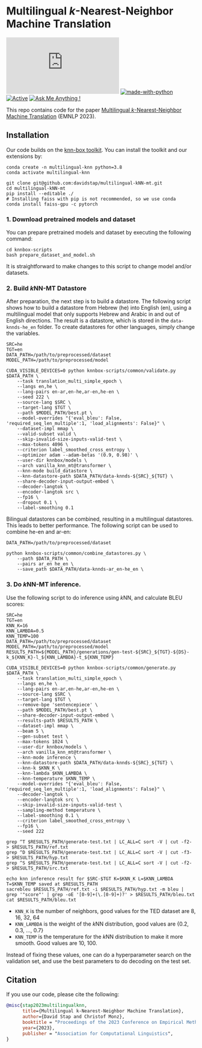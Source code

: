 # Multilingual _k_-Nearest-Neighbor Machine Translation
[![GitHub license](https://badgen.net/github/license/Naereen/Strapdown.js)](https://github.com/Naereen/StrapDown.js/blob/master/LICENSE) [![made-with-python](https://img.shields.io/badge/Made%20with-Python-1f425f.svg)](https://www.python.org/) [![Active](http://img.shields.io/badge/Status-Active-green.svg)](https://tterb.github.io) [![Ask Me Anything !](https://img.shields.io/badge/Ask%20me-anything-1abc9c.svg)](https://GitHub.com/Naereen/ama)

This repo contains code for the paper [Multilingual _k_-Nearest-Neighbor Machine Translation](https://arxiv.org/abs/2310.14644) (EMNLP 2023).

## Installation
Our code builds on the [knn-box toolkit](https://github.com/NJUNLP/knn-box/tree/master). You can install the toolkit and our extensions by:

```shell
conda create -n multilingual-knn python=3.8
conda activate multilingual-knn

git clone git@github.com:davidstap/multilingual-kNN-mt.git
cd multilingual-kNN-mt
pip install --editable ./
# Installing faiss with pip is not recommended, so we use conda
conda install faiss-gpu -c pytorch
```

### 1. Download pretrained models and dataset
You can prepare pretrained models and dataset by executing the following command:

```shell
cd knnbox-scripts
bash prepare_dataset_and_model.sh
```

It is straightforward to make changes to this script to change model and/or datasets.

### 2. Build *k*NN-MT Datastore

After preparation, the next step is to build a datastore. The following script shows how to build a datastore from Hebrew (he) into English (en), using a multilingual model that only supports Hebrew and Arabic in and out of English directions. The result is a datastore, which is stored in the `data-knnds-he_en` folder. To create datastores for other languages, simply change the variables.

```shell
SRC=he
TGT=en
DATA_PATH=/path/to/preprocessed/dataset
MODEL_PATH=/path/to/preprocessed/model

CUDA_VISIBLE_DEVICES=0 python knnbox-scripts/common/validate.py $DATA_PATH \
    --task translation_multi_simple_epoch \
    --langs en,he \
    --lang-pairs en-ar,en-he,ar-en,he-en \
    --seed 222 \
    --source-lang $SRC \
    --target-lang $TGT \
    --path $MODEL_PATH/best.pt \
    --model-overrides "{'eval_bleu': False, 'required_seq_len_multiple':1, 'load_alignments': False}" \
    --dataset-impl mmap \
    --valid-subset valid \
    --skip-invalid-size-inputs-valid-test \
    --max-tokens 4096 \
    --criterion label_smoothed_cross_entropy \
    --optimizer adam --adam-betas '(0.9, 0.98)' \
    --user-dir knnbox/models \
    --arch vanilla_knn_mt@transformer \
    --knn-mode build_datastore \
    --knn-datastore-path $DATA_PATH/data-knnds-${SRC}_${TGT} \
    --share-decoder-input-output-embed \
    --decoder-langtok \
    --encoder-langtok src \
    --fp16 \
    --dropout 0.1 \
    --label-smoothing 0.1
```

Bilingual datastores can be combined, resulting in a multilingual datastores. This leads to better performance. The following script can be used to combine he-en and ar-en:

```shell
DATA_PATH=/path/to/preprocessed/dataset

python knnbox-scripts/common/combine_datastores.py \
    --path $DATA_PATH \
    --pairs ar_en he_en \
    --save_path $DATA_PATH/data-knnds-ar_en-he_en \
```

### 3. Do *k*NN-MT inference.
Use the following script to do inference using *k*NN, and calculate BLEU scores:

```shell
SRC=he
TGT=en
KNN_K=16
KNN_LAMBDA=0.5
KNN_TEMP=100
DATA_PATH=/path/to/preprocessed/dataset
MODEL_PATH=/path/to/preprocessed/model
RESULTS_PATH=${MODEL_PATH}/generations/gen-test-${SRC}_${TGT}-${DS}-k_${KNN_K}-l_${KNN_LAMBDA}-t_${KNN_TEMP}

CUDA_VISIBLE_DEVICES=0 python knnbox-scripts/common/generate.py $DATA_PATH \
    --task translation_multi_simple_epoch \
    --langs en,he \
    --lang-pairs en-ar,en-he,ar-en,he-en \
    --source-lang $SRC \
    --target-lang $TGT \
    --remove-bpe 'sentencepiece' \
    --path $MODEL_PATH/best.pt \
    --share-decoder-input-output-embed \
    --results-path $RESULTS_PATH \
    --dataset-impl mmap \
    --beam 5 \
    --gen-subset test \
    --max-tokens 1024 \
    --user-dir knnbox/models \
    --arch vanilla_knn_mt@transformer \
    --knn-mode inference \
    --knn-datastore-path $DATA_PATH/data-knnds-${SRC}_${TGT} \
    --knn-k $KNN_K \
    --knn-lambda $KNN_LAMBDA \
    --knn-temperature $KNN_TEMP \
    --model-overrides "{'eval_bleu': False, 'required_seq_len_multiple':1, 'load_alignments': False}" \
    --decoder-langtok \
    --encoder-langtok src \
    --skip-invalid-size-inputs-valid-test \
    --sampling-method temperature \
    --label-smoothing 0.1 \
    --criterion label_smoothed_cross_entropy \
    --fp16 \
    --seed 222

grep ^T $RESULTS_PATH/generate-test.txt | LC_ALL=C sort -V | cut -f2- > $RESULTS_PATH/ref.txt
grep ^D $RESULTS_PATH/generate-test.txt | LC_ALL=C sort -V | cut -f3- > $RESULTS_PATH/hyp.txt
grep ^S $RESULTS_PATH/generate-test.txt | LC_ALL=C sort -V | cut -f2- > $RESULTS_PATH/src.txt

echo knn inference result for $SRC-$TGT K=$KNN_K L=$KNN_LAMBDA T=$KNN_TEMP saved at $RESULTS_PATH
sacrebleu $RESULTS_PATH/ref.txt -i $RESULTS_PATH/hyp.txt -m bleu | grep '"score"' | grep -oE '[0-9]+(\.[0-9]+)?' > $RESULTS_PATH/bleu.txt
cat $RESULTS_PATH/bleu.txt
```

* `KNN_K` is the number of neighbors, good values for the TED dataset are 8, 16, 32, 64
* `KNN_LAMBDA` is the weight of the *k*NN distribution, good values are \{0.2, 0.3, ..., 0.7\}
* `KNN_TEMP` is the temperature for the *k*NN distribution to make it more smooth. Good values are 10, 100.

Instead of fixing these values, one can do a hyperparameter search on the validation set, and use the best parameters to do decoding on the test set.

## Citation

If you use our code, please cite the following:

```bibtex
@misc{stap2023multilingualknn,
      title={Multilingual k-Nearest-Neighbor Machine Translation}, 
      author={David Stap and Christof Monz},
      booktitle = "Proceedings of the 2023 Conference on Empirical Methods in Natural Language Processing",
      year={2023},
      publisher = "Association for Computational Linguistics",
}
```
